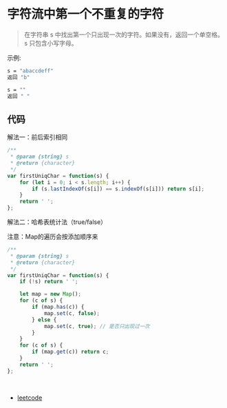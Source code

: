 # 字符流中第一个不重复的字符

> 在字符串 s 中找出第一个只出现一次的字符。如果没有，返回一个单空格。 s 只包含小写字母。

示例:

```bash
s = "abaccdeff"
返回 "b"

s = "" 
返回 " "
```

## 代码

解法一：前后索引相同

```js
/**
 * @param {string} s
 * @return {character}
 */
var firstUniqChar = function(s) {
    for (let i = 0; i < s.length; i++) {
        if (s.lastIndexOf(s[i]) == s.indexOf(s[i])) return s[i];
    }
    return ' ';
};
```


解法二：哈希表统计法（true/false）

注意：Map的遍历会按添加顺序来

```js
/**
 * @param {string} s
 * @return {character}
 */
var firstUniqChar = function(s) {
    if (!s) return ' ';

    let map = new Map();
    for (c of s) {
        if (map.has(c)) {
            map.set(c, false);
        } else {
            map.set(c, true); // 是否只出现过一次
        }
    }
    for (c of s) {
        if (map.get(c)) return c;
    }
    return ' ';
};
```

 
- [leetcode](https://leetcode-cn.com/problems/di-yi-ge-zhi-chu-xian-yi-ci-de-zi-fu-lcof)